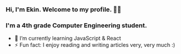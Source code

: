 ### Hi, I'm Ekin. Welcome to my profile. 🙂👋

### I'm a 4th grade Computer Engineering student.

- 🌱 I’m currently learning JavaScript & React
- ⚡ Fun fact: I enjoy reading and writing articles very, very much :)


